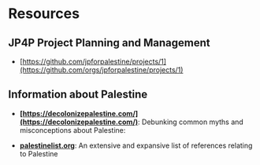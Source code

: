 # Resources 

## JP4P Project Planning and Management
- [https://github.com/jpforpalestine/projects/1](https://github.com/orgs/jpforpalestine/projects/1)
  
## Information about Palestine

- **[https://decolonizepalestine.com/](https://decolonizepalestine.com/)**: Debunking common myths and misconceptions about Palestine: 

- **[palestinelist.org](palestinelist.org)**: An extensive and expansive list of references relating to Palestine
  

